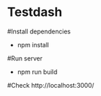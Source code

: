 # Testdash

#Install dependencies

- npm install

#Run server

- npm run build

#Check http://localhost:3000/